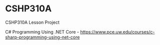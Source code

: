 # CSHP310A
CSHP310A Lesson Project

C# Programming Using .NET Core - https://www.pce.uw.edu/courses/c-sharp-programming-using-net-core

